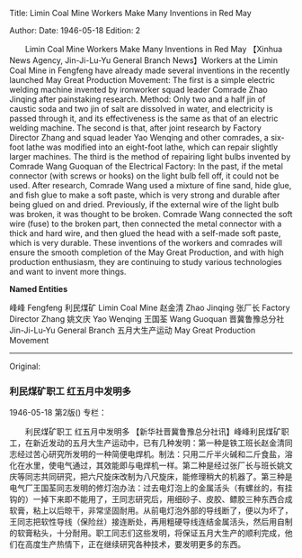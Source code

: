 Title: Limin Coal Mine Workers Make Many Inventions in Red May

Author:
Date: 1946-05-18
Edition: 2

　　Limin Coal Mine Workers
    Make Many Inventions in Red May
    【Xinhua News Agency, Jin-Ji-Lu-Yu General Branch News】Workers at the Limin Coal Mine in Fengfeng have already made several inventions in the recently launched May Great Production Movement: The first is a simple electric welding machine invented by ironworker squad leader Comrade Zhao Jinqing after painstaking research. Method: Only two and a half jin of caustic soda and two jin of salt are dissolved in water, and electricity is passed through it, and its effectiveness is the same as that of an electric welding machine. The second is that, after joint research by Factory Director Zhang and squad leader Yao Wenqing and other comrades, a six-foot lathe was modified into an eight-foot lathe, which can repair slightly larger machines. The third is the method of repairing light bulbs invented by Comrade Wang Guoquan of the Electrical Factory: In the past, if the metal connector (with screws or hooks) on the light bulb fell off, it could not be used. After research, Comrade Wang used a mixture of fine sand, hide glue, and fish glue to make a soft paste, which is very strong and durable after being glued on and dried. Previously, if the external wire of the light bulb was broken, it was thought to be broken. Comrade Wang connected the soft wire (fuse) to the broken part, then connected the metal connector with a thick and hard wire, and then glued the head with a self-made soft paste, which is very durable. These inventions of the workers and comrades will ensure the smooth completion of the May Great Production, and with high production enthusiasm, they are continuing to study various technologies and want to invent more things.



**Named Entities**


峰峰	Fengfeng
利民煤矿	Limin Coal Mine
赵金清	Zhao Jinqing
张厂长	Factory Director Zhang
姚文庆	Yao Wenqing
王国荃	Wang Guoquan
晋冀鲁豫总分社	Jin-Ji-Lu-Yu General Branch
五月大生产运动	May Great Production Movement



<hr /> 

Original: 


### 利民煤矿职工  红五月中发明多

1946-05-18
第2版()
专栏：

　　利民煤矿职工
    红五月中发明多
    【新华社晋冀鲁豫总分社讯】峰峰利民煤矿职工，在新近发动的五月大生产运动中，已有几种发明：第一种是铁工班长赵金清同志经过苦心研究所发明的一种简便电焊机。制法：只用二斤半火碱和二斤食盐，溶化在水里，使电气通过，其效能即与电焊机一样。第二种是经过张厂长与班长姚文庆等同志共同研究，把六尺旋床改制为八尺旋床，能修理稍大的机器了。第三种是电气厂王国荃同志发明的修灯泡办法：过去电灯泡上的金属活头（有螺丝的，有挂钩的）一掉下来即不能用了，王同志研究后，用细砂子、皮胶、鳔胶三种东西合成软膏，粘上以后晾干，非常坚固耐用。从前电灯泡外部的导线断了，便以为坏了，王同志把软性导线（保险丝）接连断处，再用粗硬导线连结金属活头，然后用自制的软膏粘头，十分耐用。职工同志们这些发明，将保证五月大生产的顺利完成，他们在高度生产热情下，正在继续研究各种技术，要发明更多的东西。
